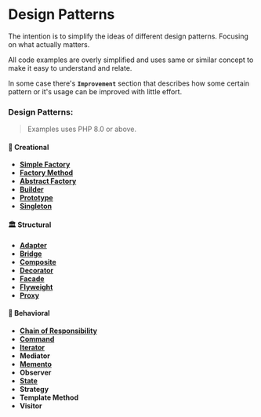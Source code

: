 # Design Patterns
The intention is to simplify the ideas of different design patterns. Focusing on what actually matters.

All code examples are overly simplified and uses same or similar concept to make it easy to understand and relate.

In some case there's **`Improvement`** section that describes how some certain pattern or it's usage can be improved with little effort.

### Design Patterns:
>Examples uses PHP 8.0 or above.
#### 🍎 Creational
* [**Simple Factory**](./creational/simple-factory.md)
* [**Factory Method**](./creational/factory-method.md)
* [**Abstract Factory**](./creational/abstract-factory.md)
* [**Builder**](./creational/builder.md)
* [**Prototype**](./creational/prototype.md)
* [**Singleton**](./creational/singleton.md)

#### 🏛️ Structural
* [**Adapter**](./structural/adapter.md)
* [**Bridge**](./structural/bridge.md)
* [**Composite**](./structural/composite.md)
* [**Decorator**](./structural/decorator.md)
* [**Facade**](./structural/facade.md)
* [**Flyweight**](./structural/flyweight.md)
* [**Proxy**](./structural/proxy.md)

#### 🤝 Behavioral
* [**Chain of Responsibility**](./behavioral/chain-of-responsibility.md)
* [**Command**](./behavioral/command.md)
* [**Iterator**](./behavioral/iterator.md)
* **Mediator**
* [**Memento**](./behavioral/memento.md)
* **Observer**
* [**State**](./behavioral/state.md)
* **Strategy**
* **Template Method**
* **Visitor**
